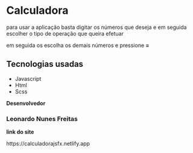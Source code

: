 <h1>Calculadora</h1>
<p>para usar a aplicação basta digitar os números que deseja e em seguida escolher o tipo de operação que queira efetuar<p>
<p>em seguida os escolha os demais números e pressione <strong>=</strong>
<h2>Tecnologias usadas</h2>

* Javascript
* Html
* Scss
<p><strong>Desenvolvedor</strong></p>
<h3>Leonardo Nunes Freitas</h3>
<strong>link do site</strong>
<p>https://calculadorajsfx.netlify.app</p>
